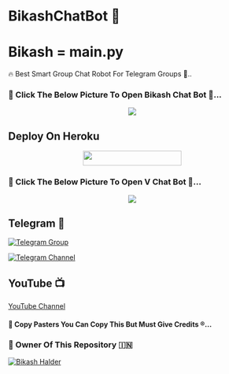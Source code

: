 # BikashChatBot 🌷

# Bikash = main.py

🔥 Best Smart Group Chat  Robot For Telegram Groups 🌷..


### 🌷 Click The Below Picture To Open Bikash Chat Bot 🤖...


<p align="center"><a href="https://t.me/BikashRobot"><img src="https://te.legra.ph/file/6ba833e98612b73e5b88b.jpg"></a></p>

## Deploy On Heroku
<p align="center"><a href="https://heroku.com/deploy?template=https://github.com/IAMBIKASHHALDER//BikashchatBot"> <img src="https://img.shields.io/badge/Deploy%20To%20Heroku-black?style=for-the-badge&logo=heroku" width="200" height="30"/></a></p>

### 🌷 Click The Below Picture To Open V Chat Bot 🤖...


<p align="center"><a href="https://t.me/V_Chat_Bot"><img src="https://te.legra.ph/file/e30f5a295dd0ca45f0163.jpg"></a></p>


## Telegram 🏪

[![Telegram Group](https://img.shields.io/badge/Telegram-Group-brightgreen)](https://t.me/BGT_Chat)

[![Telegram Channel](https://img.shields.io/badge/Telegram-Channel-brightgreen)](https://t.me/Bikashgadgetstech)

## YouTube 📺

[YouTube Channel](https://youtube.com/channel/UCUkj6FFzdsOO5acUXVOEECg)


#### 🥺 Copy Pasters You Can Copy This But Must Give Credits ®️...

### 🌷 Owner Of This Repository 🇮🇳
[![Bikash Halder](https://te.legra.ph/file/840fed0100164af249bb8.jpg)](https://t.me/BikashHalder)
